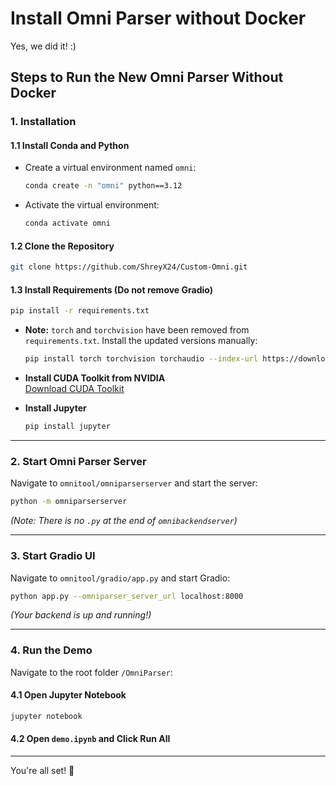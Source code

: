 # Install Omni Parser without Docker

Yes, we did it! :)

## Steps to Run the New Omni Parser Without Docker

### 1. Installation

#### 1.1 Install Conda and Python

- Create a virtual environment named `omni`:
  ```sh
  conda create -n "omni" python==3.12
  ```
- Activate the virtual environment:
  ```sh
  conda activate omni
  ```

#### 1.2 Clone the Repository
```sh
git clone https://github.com/ShreyX24/Custom-Omni.git
```

#### 1.3 Install Requirements (Do not remove Gradio)
```sh
pip install -r requirements.txt
```

- **Note:** `torch` and `torchvision` have been removed from `requirements.txt`. Install the updated versions manually:
  ```sh
  pip install torch torchvision torchaudio --index-url https://download.pytorch.org/whl/cu126
  ```

- **Install CUDA Toolkit from NVIDIA**  
  [Download CUDA Toolkit](https://developer.nvidia.com/cuda-downloads?target_os=Windows&target_arch=x86_64&target_version=11&target_type=exe_local)

- **Install Jupyter**
  ```sh
  pip install jupyter
  ```

---

### 2. Start Omni Parser Server
Navigate to `omnitool/omniparserserver` and start the server:
```sh
python -m omniparserserver
```

*(Note: There is no `.py` at the end of `omnibackendserver`)*

---

### 3. Start Gradio UI
Navigate to `omnitool/gradio/app.py` and start Gradio:
```sh
python app.py --omniparser_server_url localhost:8000
```

*(Your backend is up and running!)*

---

### 4. Run the Demo
Navigate to the root folder `/OmniParser`:

#### 4.1 Open Jupyter Notebook
```sh
jupyter notebook
```

#### 4.2 Open `demo.ipynb` and Click **Run All**

---

You're all set! 🎉

